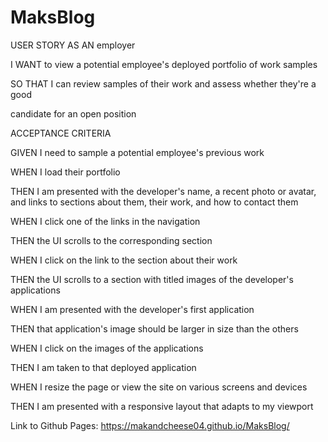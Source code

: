 # MaksBlog
USER STORY
AS AN employer

I WANT to view a potential employee's deployed portfolio of work samples

SO THAT I can review samples of their work and assess whether they're a good 

candidate for an open position

ACCEPTANCE CRITERIA

GIVEN I need to sample a potential employee's previous work

WHEN I load their portfolio

THEN I am presented with the developer's name, a recent photo or avatar, and links to sections about them, their work, and how to contact them

WHEN I click one of the links in the navigation

THEN the UI scrolls to the corresponding section

WHEN I click on the link to the section about their work

THEN the UI scrolls to a section with titled images of the developer's applications

WHEN I am presented with the developer's first application

THEN that application's image should be larger in size than the others

WHEN I click on the images of the applications

THEN I am taken to that deployed application

WHEN I resize the page or view the site on various screens and devices

THEN I am presented with a responsive layout that adapts to my viewport

Link to Github Pages:
https://makandcheese04.github.io/MaksBlog/

